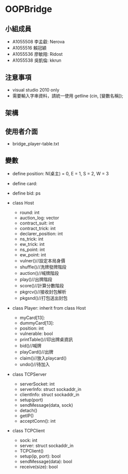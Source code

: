 # OOPBridge

## 小組成員
+ A1055508 李孟叡: Nerova
+ A1055516 賴冠穎
+ A1055536 廖敏翔: Ridost
+ A1055538 吳凱倫: kkrun

## 注意事項
+ visual studio 2010 only
+ 需要輸入字串資料，請統一使用 getline (cin, [變數名稱]);

## 架構

## 使用者介面
- bridge_player-table.txt

## 變數
+ define position: N(桌主) = 0, E = 1, S = 2, W = 3
+ define card: 
+ define bid: ps

+ class Host
  - round: int
  - auction_log: vector<string>
  - contract_suit: int
  - contract_trick: int
  - declarer_position: int
  - ns_trick: int
  - ew_trick: int
  - ns_point: int
  - ew_point: int
  - vulner()//設定本局身價
  - shuffle()//洗牌發牌階段
  - auction()//喊牌階段
  - play()//出牌階段
  - score()//計算分數階段
  - pkgrcv()//接收封包解析
  - pkgsnd()//打包送出封包
+ class Player: inherit from class Host
  - myCard[13]: 
  - dummyCard[13]:
  - position: int
  - vulnerable: bool
  - printTable()//印出牌桌資訊
  - bid()//喊牌
  - playCard()//出牌
  - claim()//放入playcard()
  - undo()//待加入
+ class TCPServer
  - serverSocket: int
  - serverInfo: struct sockaddr_in
  - clientInfo: struct sockaddr_in
  - setup(port)
  - sendMessage(data, sock)
  - detach()
  - getIP()
  - acceptConn(): int
+ class TCPClient
  - sock: int
  - server: struct sockaddr_in
  - TCPClient()
  - setup(ip, port): bool
  - sendMessage(data): bool
  - receive(size): bool
